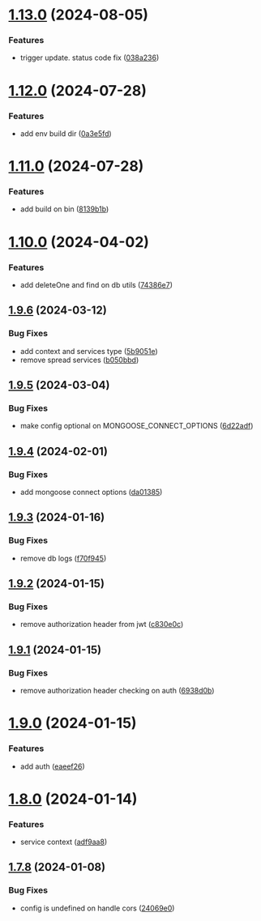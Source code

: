 # [1.13.0](https://github.com/mavvy22/miniserver/compare/v1.12.0...v1.13.0) (2024-08-05)


### Features

* trigger update. status code fix ([038a236](https://github.com/mavvy22/miniserver/commit/038a2369f2b98efe4c2d8e4d148fac46aa8bc027))

# [1.12.0](https://github.com/mavvy22/miniserver/compare/v1.11.0...v1.12.0) (2024-07-28)


### Features

* add env build dir ([0a3e5fd](https://github.com/mavvy22/miniserver/commit/0a3e5fd16fa4c883afaf798aecf9302b651e1aff))

# [1.11.0](https://github.com/mavvy22/miniserver/compare/v1.10.0...v1.11.0) (2024-07-28)


### Features

* add build on bin ([8139b1b](https://github.com/mavvy22/miniserver/commit/8139b1b5eb73ec4581b12134796048d042381fd3))

# [1.10.0](https://github.com/mavvy22/miniserver/compare/v1.9.6...v1.10.0) (2024-04-02)


### Features

* add deleteOne and find on db utils ([74386e7](https://github.com/mavvy22/miniserver/commit/74386e71763032411dc24c8d6eb4c65979db792c))

## [1.9.6](https://github.com/mavvy22/miniserver/compare/v1.9.5...v1.9.6) (2024-03-12)


### Bug Fixes

* add context and services type ([5b9051e](https://github.com/mavvy22/miniserver/commit/5b9051e90b613ed551ebebdf1a9028d042202736))
* remove spread services ([b050bbd](https://github.com/mavvy22/miniserver/commit/b050bbd6fa6a79564fb3fab23d9971865a6b31b4))

## [1.9.5](https://github.com/mavvy22/miniserver/compare/v1.9.4...v1.9.5) (2024-03-04)


### Bug Fixes

* make config optional on MONGOOSE_CONNECT_OPTIONS ([6d22adf](https://github.com/mavvy22/miniserver/commit/6d22adf2e957c2f734b19a5f8c2a7e8284b8e61b))

## [1.9.4](https://github.com/mavvy22/miniserver/compare/v1.9.3...v1.9.4) (2024-02-01)


### Bug Fixes

* add mongoose connect options ([da01385](https://github.com/mavvy22/miniserver/commit/da01385090eace116e4365b24ca914c9d976e10d))

## [1.9.3](https://github.com/mavvy22/miniserver/compare/v1.9.2...v1.9.3) (2024-01-16)


### Bug Fixes

* remove db logs ([f70f945](https://github.com/mavvy22/miniserver/commit/f70f94506f44d1cb2d71df61b2766e5a168fccf4))

## [1.9.2](https://github.com/mavvy22/miniserver/compare/v1.9.1...v1.9.2) (2024-01-15)


### Bug Fixes

* remove authorization header from jwt ([c830e0c](https://github.com/mavvy22/miniserver/commit/c830e0c430a147d7d1342565ce88c31d4336c9e6))

## [1.9.1](https://github.com/mavvy22/miniserver/compare/v1.9.0...v1.9.1) (2024-01-15)


### Bug Fixes

* remove authorization header checking on auth ([6938d0b](https://github.com/mavvy22/miniserver/commit/6938d0b218dede5d804f5c7bc343c79bd235ddc5))

# [1.9.0](https://github.com/mavvy22/miniserver/compare/v1.8.0...v1.9.0) (2024-01-15)


### Features

* add auth ([eaeef26](https://github.com/mavvy22/miniserver/commit/eaeef265a230ccbf74120f6b6c5b4d7da309da7d))

# [1.8.0](https://github.com/mavvy22/miniserver/compare/v1.7.8...v1.8.0) (2024-01-14)


### Features

* service context ([adf9aa8](https://github.com/mavvy22/miniserver/commit/adf9aa84c7745b81447d5093ee3bc7e4fb74ddb1))

## [1.7.8](https://github.com/mavvy22/miniserver/compare/v1.7.7...v1.7.8) (2024-01-08)


### Bug Fixes

* config is undefined on handle cors ([24069e0](https://github.com/mavvy22/miniserver/commit/24069e00446e2e1107403930ac995dfffece6def))
